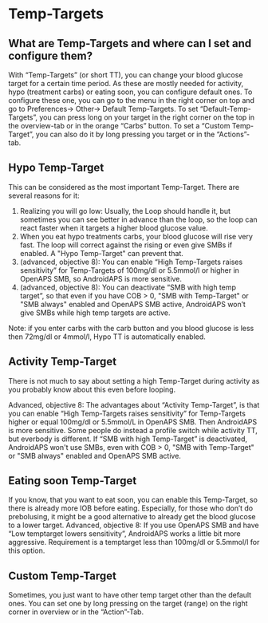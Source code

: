 # Temp-Targets

## What are Temp-Targets and where can I set and configure them?
With “Temp-Targets” (or short TT), you can change your blood glucose target for a certain time period. As these are mostly needed for activity, hypo (treatment carbs) or eating soon, you can configure default ones. To configure these one, you can go to the menu in the right corner on top and go to Preferences-> Other-> Default Temp-Targets.
To set “Default-Temp-Targets”, you can press long on your target in the right corner on the top in the overview-tab or in the orange “Carbs” button. To set a “Custom Temp-Target”, you can also do it by long pressing you target or in the “Actions”-tab.

## Hypo Temp-Target

This can be considered as the most important Temp-Target. There are several reasons for it:
1.	Realizing you will go low: Usually, the Loop should handle it, but sometimes you can see better in advance than the loop, so the loop can react faster when it targets a higher blood glucose value.
2.	When you eat hypo treatments carbs, your blood glucose will rise very fast. The loop will correct against the rising or even give SMBs if enabled. A "Hypo Temp-Target" can prevent that. 
3.	(advanced, objective 8): You can enable “High Temp-Targets raises sensitivity” for Temp-Targets of 100mg/dl or 5.5mmol/l or higher in OpenAPS SMB, so AndroidAPS is more sensitive.
4.	(advanced, objective 8): You can deactivate “SMB with high temp target”, so that even if you have COB > 0, "SMB with Temp-Target" or "SMB always" enabled and OpenAPS SMB active, AndroidAPS won’t give SMBs while high temp targets are active. 

Note: if you enter carbs with the carb button and you blood glucose is less then 72mg/dl or 4mmol/l, Hypo TT is automatically enabled.


## Activity Temp-Target

There is not much to say about setting a high Temp-Target during activity as you probably know about this even before looping. 

Advanced, objective 8:
The advantages about “Activity Temp-Target”, is that you can enable “High Temp-Targets raises sensitivity” for Temp-Targets higher or equal 100mg/dl or 5.5mmol/L in OpenAPS SMB. Then AndroidAPS is more sensitive. Some people do instead a profile switch while activity TT, but everbody is different.
If “SMB with high Temp-Target” is deactivated, AndroidAPS won't use SMBs, even with COB > 0, "SMB with Temp-Target" or "SMB always" enabled and OpenAPS SMB active.


## Eating soon Temp-Target

If you know, that you want to eat soon, you can enable this Temp-Target, so there is already more IOB before eating. Especially, for those who don’t do prebolusing, it might be a good alternative to already get the blood glucose to a lower target. 
Advanced, objective 8:
If you use OpenAPS SMB and have “Low temptarget lowers sensitivity”, AndroidAPS works a little bit more aggressive. Requirement is a temptarget less than 100mg/dl or 5.5mmol/l for this option.

## Custom Temp-Target

Sometimes, you just want to have other temp target other than the default ones. You can set one by long pressing on the target (range) on the right corner in overview or in the “Action”-Tab.
